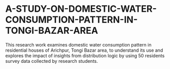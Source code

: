 # A-STUDY-ON-DOMESTIC-WATER-CONSUMPTION-PATTERN-IN-TONGI-BAZAR-AREA
This research work examines domestic water consumption pattern in residential houses of Arichpur, Tongi Bazar area, to understand its use and explores the impact of insights from distribution logic by using 50 residents survey data collected by research students.
